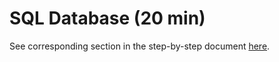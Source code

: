 # SQL Database (20 min)

See corresponding section in the step-by-step document [here](../Sitecore%20on%20Azure%20PaaS%20services%20-%20Hands-on%20Lab.pdf).